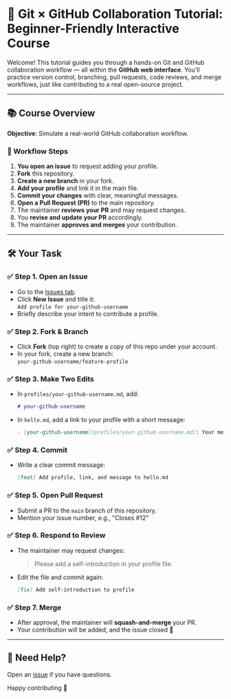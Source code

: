 # 🚀 Git × GitHub Collaboration Tutorial: Beginner-Friendly Interactive Course

Welcome! This tutorial guides you through a hands-on Git and GitHub collaboration workflow — all within the **GitHub web interface**. You’ll practice version control, branching, pull requests, code reviews, and merge workflows, just like contributing to a real open-source project.

---

## 📚 Course Overview

**Objective**: Simulate a real-world GitHub collaboration workflow.

### 🔁 Workflow Steps

1. **You open an issue** to request adding your profile.
2. **Fork** this repository.
3. **Create a new branch** in your fork.
4. **Add your profile** and link it in the main file.
5. **Commit your changes** with clear, meaningful messages.
6. **Open a Pull Request (PR)** to the main repository.
7. The maintainer **reviews your PR** and may request changes.
8. You **revise and update your PR** accordingly.
9. The maintainer **approves and merges** your contribution.

---

## 🛠️ Your Task

### ✅ Step 1. Open an Issue

- Go to the [Issues tab](../../issues).
- Click **New Issue** and title it:  
  `Add profile for your-github-username`
- Briefly describe your intent to contribute a profile.

### ✅ Step 2. Fork & Branch

- Click **Fork** (top right) to create a copy of this repo under your account.
- In your fork, create a new branch:  
  `your-github-username/feature-profile`

### ✅ Step 3. Make Two Edits

- In `profiles/your-github-username.md`, add:

  ```markdown
  # your-github-username
  ```

- In `hello.md`, add a link to your profile with a short message:

  ```markdown
  - [your-github-username](profiles/your-github-username.md): Your message here.
  ```

### ✅ Step 4. Commit

- Write a clear commit message:
  
  ```markdown
  [feat] Add profile, link, and message to hello.md
  ```

### ✅ Step 5. Open Pull Request

- Submit a PR to the `main` branch of this repository.
- Mention your issue number, e.g., "Closes #12"

### ✅ Step 6. Respond to Review

- The maintainer may request changes:
  > Please add a self-introduction in your profile file.
- Edit the file and commit again:

  ```markdown
  [fix] Add self-introduction to profile
  ```

### ✅ Step 7. Merge

- After approval, the maintainer will **squash-and-merge** your PR.
- Your contribution will be added, and the issue closed 🎉

---

## 💬 Need Help?

Open an [issue](../../issues) if you have questions.

Happy contributing 🎉
